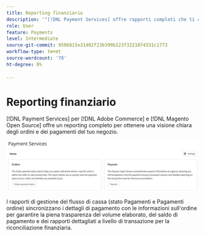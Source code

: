 ```yaml
---
title: Reporting finanziario
description: '"[!DNL Payment Services] offre rapporti completi che ti consentono di ottenere una visione chiara degli ordini e dei pagamenti del tuo negozio."'
role: User
feature: Payments
level: Intermediate
source-git-commit: 9596815e31402f23b399b223f3221074331c1773
workflow-type: tm+mt
source-wordcount: '78'
ht-degree: 0%

---
```


# Reporting finanziario

[!DNL Payment Services] per [!DNL Adobe Commerce] e [!DNL Magento Open Source] offre un reporting completo per ottenere una visione chiara degli ordini e dei pagamenti del tuo negozio.

![Visualizzazione rapporti finanziari](assets/reports-view.png)

I rapporti di gestione del flusso di cassa (stato Pagamenti e Pagamenti ordine) sincronizzano i dettagli di pagamento con le informazioni sull&#39;ordine per garantire la piena trasparenza del volume elaborato, del saldo di pagamento e dei rapporti dettagliati a livello di transazione per la riconciliazione finanziaria.
